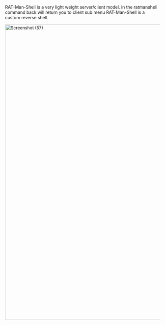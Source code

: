 RAT-Man-Shell is a very light weight server/client model. in the ratmanshell command back will return you to client sub menu RAT-Man-Shell is a custom reverse shell.



<img width="960" alt="Screenshot (57)" src="https://github.com/user-attachments/assets/8eab8c00-919b-490d-ae37-3088115e6056">

